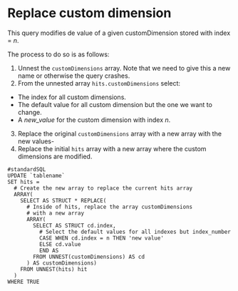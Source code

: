# Replace custom dimension

This query modifies de value of a given customDimension stored with index = *n*.

The process to do so is as follows:
1. Unnest the ```customDimensions``` array. Note that we need to give this a new name or otherwise the query crashes.
2. From the unnested array ```hits.customDimensions``` select:
  * The index for all custom dimensions.
  * The default value for all custom dimension but the one we want to change.
  * A *new_value* for the custom dimension with index *n*.
3. Replace the original ```customDimensions``` array with a new array with the new values-
4. Replace the initial ```hits``` array with a new array where the custom dimensions are modified.

```
#standardSQL
UPDATE `tablename`
SET hits = 
  # Create the new array to replace the current hits array
  ARRAY(
    SELECT AS STRUCT * REPLACE(
      # Inside of hits, replace the array customDimensions
      # with a new array
      ARRAY(
        SELECT AS STRUCT cd.index,
          # Select the default values for all indexes but index_number
          CASE WHEN cd.index = n THEN 'new value'
          ELSE cd.value
          END AS 
        FROM UNNEST(customDimensions) AS cd
      ) AS customDimensions)
    FROM UNNEST(hits) hit
  )
WHERE TRUE
```
